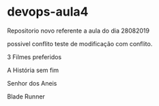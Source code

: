 # devops-aula4
Repositorio novo referente a aula do dia 28082019

possivel conflito
teste de modificação com conflito.

3 Filmes preferidos

A História sem fim

Senhor dos Aneis

Blade Runner
